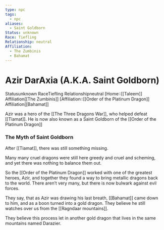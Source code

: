 ```yaml
---
type: npc
tags:
  - npc
aliases:
  - Saint Goldborn
Status: unknown
Race: Tiefling
Relationship: neutral
Affiliation:
  - The Zumbinis
  - Bahamat
---
```


# Azir DarAxia (A.K.A. Saint Goldborn)
<span class="dataview inline-field"><span class="inline-field-key">Status</span><span class="inline-field-value">unknown</span></span>
<span class="dataview inline-field"><span class="inline-field-key">Race</span><span class="inline-field-value">Tiefling</span></span>
<span class="dataview inline-field"><span class="inline-field-key">Relationship</span><span class="inline-field-value">neutral</span></span>
[Home::[[Taleem]]
<span class="dataview inline-field"><span class="inline-field-key">Affiliation</span><span class="inline-field-value">[[The Zumbinis]]</span></span>
[Affiliation::[[Order of the Platinum Dragon]]
<span class="dataview inline-field"><span class="inline-field-key">Affiliation</span><span class="inline-field-value">[[Bahamat]]</span></span>

Azir was a hero of the [[The Three Dragons War]], who helped defeat [[Tiamat]]. He is now also known as a Saint Goldborn of the [[Order of the Platinum Dragon]]

### The Myth of Saint Goldborn
After [[Tiamat]], there was still something missing. 

Many many cruel dragons were still here greedy and cruel and scheming, and yet there was nothing to balance them out. 

So the [[Order of the Platinum Dragon]] worked with one of the greatest heroes, Azir, and together they found a way to bring metallic dragons back to the world. There aren’t very many, but there is now bulwark against evil forces. 

They say, that as Azir was drawing his last breath, [[Bahamat]] came down to him, and as a boon turned into a gold dragon. They believe he still watches over us from the [[Ragndaar mountains]]. 

They believe this process let in another gold dragon that lives in the same mountains named Darazier.